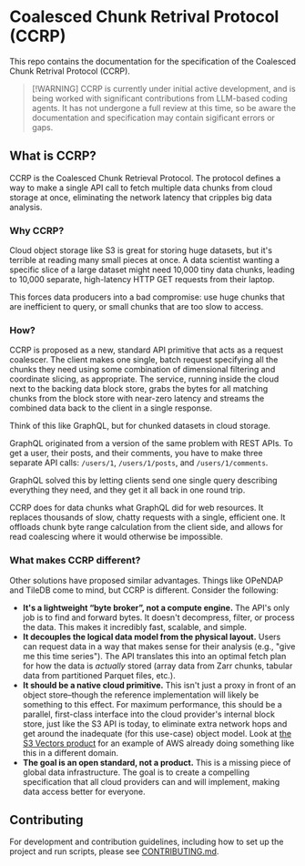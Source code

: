 # Coalesced Chunk Retrival Protocol (CCRP)

This repo contains the documentation for the specification of the Coalesced
Chunk Retrival Protocol (CCRP).

> [!WARNING] CCRP is currently under initial active development, and is being
> worked with significant contributions from LLM-based coding agents. It has
> not undergone a full review at this time, so be aware the documentation and
> specification may contain sigificant errors or gaps.

## What is CCRP?

CCRP is the Coalesced Chunk Retrieval Protocol. The protocol defines a way to
make a single API call to fetch multiple data chunks from cloud storage at
once, eliminating the network latency that cripples big data analysis.

### Why CCRP?

Cloud object storage like S3 is great for storing huge datasets, but it's
terrible at reading many small pieces at once. A data scientist wanting a
specific slice of a large dataset might need 10,000 tiny data chunks, leading
to 10,000 separate, high-latency HTTP GET requests from their laptop.

This forces data producers into a bad compromise: use huge chunks that are
inefficient to query, or small chunks that are too slow to access.

### How?

CCRP is proposed as a new, standard API primitive that acts as a request
coalescer. The client makes one single, batch request specifying all the chunks
they need using some combination of dimensional filtering and coordinate
slicing, as appropriate. The service, running inside the cloud next to the
backing data block store, grabs the bytes for all matching chunks from the
block store with near-zero latency and streams the combined data back to the
client in a single response.

Think of this like GraphQL, but for chunked datasets in cloud storage.

GraphQL originated from a version of the same problem with REST APIs. To get a
user, their posts, and their comments, you have to make three separate API
calls: `/users/1`, `/users/1/posts`, and `/users/1/comments`.

GraphQL solved this by letting clients send one single query describing
everything they need, and they get it all back in one round trip.

CCRP does for data chunks what GraphQL did for web resources. It replaces
thousands of slow, chatty requests with a single, efficient one. It offloads
chunk byte range calculation from the client side, and allows for read
coalescing where it would otherwise be impossible.

### What makes CCRP different?

Other solutions have proposed similar advantages. Things like OPeNDAP and
TileDB come to mind, but CCRP is different. Consider the following:

* **It's a lightweight “byte broker”, not a compute engine.**  The API's only
  job is to find and forward bytes. It doesn't decompress, filter, or process
  the data. This makes it incredibly fast, scalable, and simple.
* **It decouples the logical data model from the physical layout.**  Users can
  request data in a way that makes sense for their analysis (e.g., "give me
  this time series"). The API translates this into an optimal fetch plan for
  how the data is *actually* stored (array data from Zarr chunks, tabular data
  from partitioned Parquet files, etc.).
* **It should be a native cloud primitive.**  This isn't just a proxy in front
  of an object store–though the reference implementation will likely be
  something to this effect. For maximum performance, this should be a parallel,
  first-class interface into the cloud provider's internal block store, just
  like the S3 API is today, to eliminate extra network hops and get around the
  inadequate (for this use-case) object model. Look at [the S3 Vectors
  product](https://aws.amazon.com/blogs/aws/introducing-amazon-s3-vectors-first-cloud-storage-with-native-vector-support-at-scale/)
  for an example of AWS already doing something like this in a different
      domain.
* **The goal is an open standard, not a product.**  This is a missing piece of
  global data infrastructure. The goal is to create a compelling specification
  that all cloud providers can and will implement, making data access better
  for everyone.

## Contributing

For development and contribution guidelines, including how to set up the
project and run scripts, please see [CONTRIBUTING.md](../CONTRIBUTING.md).
